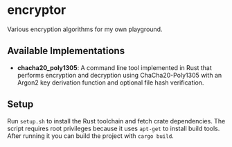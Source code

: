 # encryptor

Various encryption algorithms for my own playground.

## Available Implementations

- **chacha20_poly1305**: A command line tool implemented in Rust that performs encryption and decryption using ChaCha20-Poly1305 with an Argon2 key derivation function and optional file hash verification.

## Setup

Run `setup.sh` to install the Rust toolchain and fetch crate dependencies. The
script requires root privileges because it uses `apt-get` to install build
tools. After running it you can build the project with `cargo build`.
